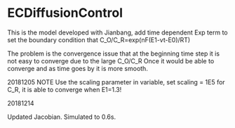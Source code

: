 ECDiffusionControl
=====

This is the model developed with Jianbang, add time dependent Exp term to set the boundary condition that
C_O/C_R=exp(nF(E1-vt-E0)/RT)

The problem is the convergence issue that at the beginning time step it is not easy to converge due to the large C_O/C_R
Once it would be able to converge and as time goes by it is more smooth.


20181205 NOTE
Use the scaling parameter in variable, set scaling = 1E5 for C_R, it is able to converge when E1=1.3!

20181214

Updated Jacobian. Simulated to 0.6s.

